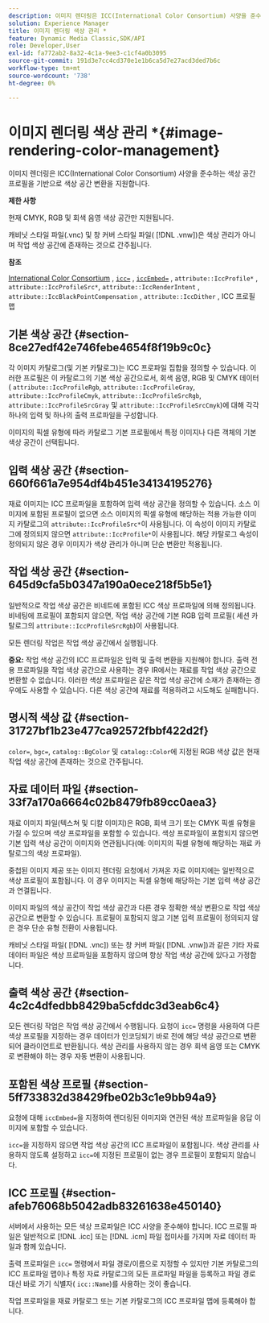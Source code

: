 ```yaml
---
description: 이미지 렌더링은 ICC(International Color Consortium) 사양을 준수하는 색상 공간 프로필을 기반으로 색상 공간 변환을 지원합니다.
solution: Experience Manager
title: 이미지 렌더링 색상 관리 *
feature: Dynamic Media Classic,SDK/API
role: Developer,User
exl-id: fa772ab2-8a32-4c1a-9ee3-c1cf4a0b3095
source-git-commit: 191d3e7cc4cd370e1e1b6ca5d7e27acd3ded7b6c
workflow-type: tm+mt
source-wordcount: '738'
ht-degree: 0%

---
```


# 이미지 렌더링 색상 관리 *{#image-rendering-color-management}

이미지 렌더링은 ICC(International Color Consortium) 사양을 준수하는 색상 공간 프로필을 기반으로 색상 공간 변환을 지원합니다.

**제한 사항**

현재 CMYK, RGB 및 회색 음영 색상 공간만 지원됩니다.

캐비닛 스타일 파일(.vnc) 및 창 커버 스타일 파일( [!DNL .vnw])은 색상 관리가 아니며 작업 색상 공간에 존재하는 것으로 간주됩니다.

**참조**

[International Color Consortium](https://www.color.org/index.xalter) ,  [ `icc=`](../../../../../ir-api/http-protocol/image-rendering-api-ref/c-ir-http-protocol-ref/c-ir-http-protocol-command-reference/r-ir-icc.md#reference-86a2fff3cef24982ad2063d977a16e06) ,  [ `iccEmbed=`](../../../../../ir-api/http-protocol/image-rendering-api-ref/c-ir-http-protocol-ref/c-ir-http-protocol-command-reference/r-ir-iccembed.md#reference-47a433138c7c4b29b9b29871b2491a7f) ,  `attribute::IccProfile*` ,  `attribute::IccProfileSrc*`,  `attribute::IccRenderIntent` ,  `attribute::IccBlackPointCompensation` ,  `attribute::IccDither` , ICC 프로필 맵

## 기본 색상 공간 {#section-8ce27edf42e746febe4654f8f19b9c0c}

각 이미지 카탈로그(및 기본 카탈로그)는 ICC 프로파일 집합을 정의할 수 있습니다. 이러한 프로필은 이 카탈로그의 기본 색상 공간으로서, 회색 음영, RGB 및 CMYK 데이터( `attribute::IccProfileRgb`, `attribute::IccProfileGray`, `attribute::IccProfileCmyk`, `attribute::IccProfileSrcRgb`, `attribute::IccProfileSrcGray` 및 `attribute::IccProfileSrcCmyk`)에 대해 각각 하나의 입력 및 하나의 출력 프로파일을 구성합니다.

이미지의 픽셀 유형에 따라 카탈로그 기본 프로필에서 특정 이미지나 다른 객체의 기본 색상 공간이 선택됩니다.

## 입력 색상 공간 {#section-660f661a7e954df4b451e34134195276}

재료 이미지는 ICC 프로파일을 포함하여 입력 색상 공간을 정의할 수 있습니다. 소스 이미지에 포함된 프로필이 없으면 소스 이미지의 픽셀 유형에 해당하는 적용 가능한 이미지 카탈로그의 `attribute::IccProfileSrc*`이 사용됩니다. 이 속성이 이미지 카탈로그에 정의되지 않으면 `attribute::IccProfile*`이 사용됩니다. 해당 카탈로그 속성이 정의되지 않은 경우 이미지가 색상 관리가 아니며 단순 변환만 적용됩니다.

## 작업 색상 공간 {#section-645d9cfa5b0347a190a0ece218f5b5e1}

일반적으로 작업 색상 공간은 비네트에 포함된 ICC 색상 프로파일에 의해 정의됩니다. 비네팅에 프로필이 포함되지 않으면, 작업 색상 공간에 기본 RGB 입력 프로필( 세션 카탈로그의 `attribute::IccProfileSrcRgb`)이 사용됩니다.

모든 렌더링 작업은 작업 색상 공간에서 실행됩니다.

**중요:** 작업 색상 공간의 ICC 프로파일은 입력 및 출력 변환을 지원해야 합니다. 출력 전용 프로파일을 작업 색상 공간으로 사용하는 경우 IR에서는 재료를 작업 색상 공간으로 변환할 수 없습니다. 이러한 색상 프로파일은 같은 작업 색상 공간에 소재가 존재하는 경우에도 사용할 수 있습니다. 다른 색상 공간에 재료를 적용하려고 시도해도 실패합니다.

## 명시적 색상 값 {#section-31727bf1b23e477ca92572fbbf422d2f}

`color=`, `bgc=`, `catalog::BgColor` 및 `catalog::Color`에 지정된 RGB 색상 값은 현재 작업 색상 공간에 존재하는 것으로 간주됩니다.

## 자료 데이터 파일 {#section-33f7a170a6664c02b8479fb89cc0aea3}

재료 이미지 파일(텍스쳐 및 디칼 이미지)은 RGB, 회색 크기 또는 CMYK 픽셀 유형을 가질 수 있으며 색상 프로파일을 포함할 수 있습니다. 색상 프로파일이 포함되지 않으면 기본 입력 색상 공간이 이미지와 연관됩니다(예: 이미지의 픽셀 유형에 해당하는 재료 카탈로그의 색상 프로파일).

중첩된 이미지 제공 또는 이미지 렌더링 요청에서 가져온 자료 이미지에는 일반적으로 색상 프로필이 포함됩니다. 이 경우 이미지는 픽셀 유형에 해당하는 기본 입력 색상 공간과 연결됩니다.

이미지 파일의 색상 공간이 작업 색상 공간과 다른 경우 정확한 색상 변환으로 작업 색상 공간으로 변환할 수 있습니다. 프로필이 포함되지 않고 기본 입력 프로필이 정의되지 않은 경우 단순 유형 전환이 사용됩니다.

캐비닛 스타일 파일( [!DNL .vnc]) 또는 창 커버 파일( [!DNL .vnw])과 같은 기타 자료 데이터 파일은 색상 프로파일을 포함하지 않으며 항상 작업 색상 공간에 있다고 가정합니다.

## 출력 색상 공간 {#section-4c2c4dfedbb8429ba5cfddc3d3eab6c4}

모든 렌더링 작업은 작업 색상 공간에서 수행됩니다. 요청이 `icc=` 명령을 사용하여 다른 색상 프로필을 지정하는 경우 데이터가 인코딩되기 바로 전에 해당 색상 공간으로 변환되어 클라이언트로 반환됩니다. 색상 관리를 사용하지 않는 경우 회색 음영 또는 CMYK로 변환해야 하는 경우 자동 변환이 사용됩니다.

## 포함된 색상 프로필 {#section-5ff733832d38429fbe02b3c1e9bb94a9}

요청에 대해 `iccEmbed=`을 지정하여 렌더링된 이미지와 연관된 색상 프로파일을 응답 이미지에 포함할 수 있습니다.

`icc=`을 지정하지 않으면 작업 색상 공간의 ICC 프로파일이 포함됩니다. 색상 관리를 사용하지 않도록 설정하고 `icc=`에 지정된 프로필이 없는 경우 프로필이 포함되지 않습니다.

## ICC 프로필 {#section-afeb76068b5042adb83261638e450140}

서버에서 사용하는 모든 색상 프로파일은 ICC 사양을 준수해야 합니다. ICC 프로필 파일은 일반적으로 [!DNL .icc] 또는 [!DNL .icm] 파일 접미사를 가지며 자료 데이터 파일과 함께 있습니다.

출력 프로파일은 `icc=` 명령에서 파일 경로/이름으로 지정할 수 있지만 기본 카탈로그의 ICC 프로파일 맵이나 특정 자료 카탈로그의 모든 프로파일 파일을 등록하고 파일 경로 대신 바로 가기 식별자( `icc::Name`)를 사용하는 것이 좋습니다.

작업 프로파일을 재료 카탈로그 또는 기본 카탈로그의 ICC 프로파일 맵에 등록해야 합니다.
